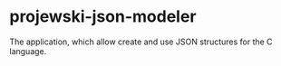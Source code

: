 # projewski-json-modeler
The application, which allow create and use JSON structures for the C language.
